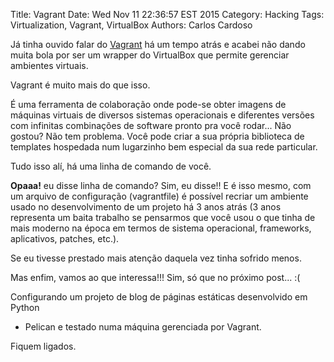 Title: Vagrant
Date: Wed Nov 11 22:36:57 EST 2015
Category: Hacking
Tags: Virtualization, Vagrant, VirtualBox
Authors: Carlos Cardoso

Já tinha ouvido falar do [Vagrant](https://www.vagrantup.com/) há um tempo
atrás e acabei não dando muita bola por ser um wrapper do VirtualBox que
permite gerenciar ambientes virtuais.

Vagrant é muito mais do que isso.

É uma ferramenta de colaboração onde pode-se obter imagens de máquinas virtuais
de diversos sistemas operacionais e diferentes versões com infinitas
combinações de software pronto pra você rodar... Não gostou? Não tem problema.
Você pode criar a sua própria biblioteca de templates hospedada num lugarzinho
bem especial da sua rede particular.

Tudo isso alí, há uma linha de comando de você.

**Opaaa!** eu disse linha de comando? Sim, eu disse!! E é isso mesmo, com um
arquivo de configuração (vagrantfile) é possível recriar um ambiente usado no
desenvolvimento de um projeto há 3 anos atrás (3 anos representa um baita
trabalho se pensarmos que você usou o que tinha de mais moderno na época em
termos de sistema operacional, frameworks, aplicativos, patches, etc.).

Se eu tivesse prestado mais atenção daquela vez tinha sofrido menos.

Mas enfim, vamos ao que interessa!!!
Sim, só que no próximo post... :(

Configurando um projeto de blog de páginas estáticas desenvolvido em Python
+ Pelican e testado numa máquina gerenciada por Vagrant.

Fiquem ligados.
